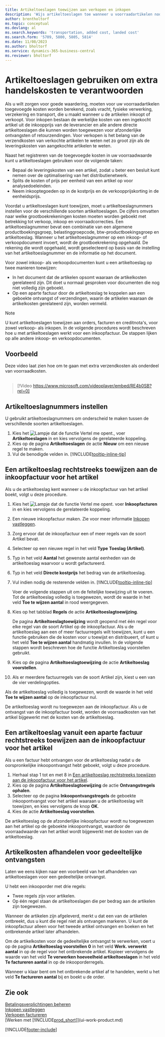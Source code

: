 ```yaml
---
title: Artikeltoeslagen toewijzen aan verkopen en inkopen
description: 'Wijs artikeltoeslagen toe wanneer u voorraadartikelen nodig hebt om extra kosten te dragen, zoals vracht en fysieke afhandeling.'
author: brentholtorf
ms.topic: conceptual
ms.devlang: al
ms.search.keywords: 'transportation, added cost, landed cost'
ms.search.form: '5709, 5800, 5805, 5814'
ms.date: 11/08/2023
ms.author: bholtorf
ms.service: dynamics-365-business-central
ms.reviewer: bholtorf
---
```

# Artikeltoeslagen gebruiken om extra handelskosten te verantwoorden

Als u wilt zorgen voor goede waardering, moeten voor uw voorraadartikelen toegevoegde kosten worden berekend, zoals vracht, fysieke verwerking, verzekering en transport, die u maakt wanneer u de artikelen inkoopt of verkoopt. Voor inkopen bestaan de werkelijke kosten van een ingekocht artikel uit de inkoopprijs van de leverancier en alle andere directe artikeltoeslagen die kunnen worden toegewezen voor afzonderlijke ontvangsten of retourzendingen. Voor verkopen is het belang van de verzendkosten van verkochte artikelen te weten net zo groot zijn als de leveringskosten van aangekochte artikelen te weten.

Naast het registreren van de toegevoegde kosten in uw voorraadwaarde kunt u artikeltoeslagen gebruiken voor de volgende taken:

* Bepaal de leveringskosten van een artikel, zodat u beter een besluit kunt nemen over de optimalisering van het distributienetwerk.
* Splits de kosten of prijs per eenheid van een artikel op voor analysedoeleinden.
* Neem inkooptegoeden op in de kostprijs en de verkoopprijskorting in de eenheidsprijs.

Voordat u artikeltoeslagen kunt toewijzen, moet u artikeltoeslagnummers instellen voor de verschillende soorten artikeltoeslagen. De cijfers omvatten naar welke grootboekrekeningen kosten moeten worden geboekt met betrekking tot verkoop, inkoop en voorraadcorrecties. Een artikeltoeslagnummer bevat een combinatie van een algemene productboekingsgroep, belastinggroepcode, btw-productboekingsgroep en artikeltoeslag. Wanneer u het artikeltoeslagnummer op een inkoop- of verkoopdocument invoert, wordt de grootboekrekening opgehaald. De rekening die wordt opgehaald, wordt geselecteerd op basis van de instelling van het artikeltoeslagnummer en de informatie op het document.

Voor zowel inkoop- als verkoopdocumenten kunt u een artikeltoeslag op twee manieren toewijzen:

* In het document dat de artikelen opsomt waaraan de artikelkosten gerelateerd zijn. Dit doet u normaal gesproken voor documenten die nog niet volledig zijn geboekt.
* Op een aparte factuur door de artikeltoeslag te koppelen aan een geboekte ontvangst of verzendingen, waarin de artikelen waaraan de artikelkosten gerelateerd zijn, worden vermeld.

> [!NOTE]  
> U kunt artikeltoeslagen toewijzen aan orders, facturen en creditnota's, voor zowel verkoop- als inkopen. In de volgende procedures wordt beschreven hoe u met artikeltoeslagen werkt voor een inkoopfactuur. De stappen lijken op alle andere inkoop- en verkoopdocumenten.

## Voorbeeld

Deze video laat zien hoe om te gaan met extra verzendkosten als onderdeel van voorraadkosten.
<br><br>  
> [!Video https://www.microsoft.com/videoplayer/embed/RE4b0SB?rel=0]

## Artikeltoeslagnummers instellen

U gebruikt artikeltoeslagnummers om onderscheid te maken tussen de verschillende soorten artikeltoeslagen.

1. Kies het ![Lampje dat de functie Vertel me opent.](media/ui-search/search_small.png "Vertel me wat u wilt doen"), voer **Artikeltoeslagen** in en kies vervolgens de gerelateerde koppeling.
2. Kies op de pagina **Artikeltoeslagen** de actie **Nieuw** om een nieuwe regel te maken.
3. Vul de benodigde velden in. [!INCLUDE[tooltip-inline-tip](includes/tooltip-inline-tip_md.md)]

## Een artikeltoeslag rechtstreeks toewijzen aan de inkoopfactuur voor het artikel

Als u de artikeltoeslag kent wanneer u de inkoopfactuur van het artikel boekt, volgt u deze procedure.

1. Kies het ![Lampje dat de functie Vertel me opent.](media/ui-search/search_small.png "Vertel me wat u wilt doen") voer **Inkoopfacturen** in en kies vervolgens de gerelateerde koppeling.
2. Een nieuwe inkoopfactuur maken. Zie voor meer informatie [Inkopen vastleggen](purchasing-how-record-purchases.md).
3. Zorg ervoor dat de inkoopfactuur een of meer regels van de soort Artikel bevat.
4. Selecteer op een nieuwe regel in het veld **Type** **Toeslag (Artikel)**.
5. Typ in het veld **Aantal** het gewenste aantal eenheden van de artikeltoeslag waarvoor u wordt gefactureerd.
6. Typ in het veld **Directe kostprijs** het bedrag van de artikeltoeslag.
7. Vul indien nodig de resterende velden in. [!INCLUDE[tooltip-inline-tip](includes/tooltip-inline-tip_md.md)]

    Voer de volgende stappen uit om de feitelijke toewijzing uit te voeren. Tot de artikeltoeslag volledig is toegewezen, wordt de waarde in het veld **Toe te wijzen aantal** in rood weergegeven.
8. Kies op het tabblad **Regels** de actie **Artikeltoeslagtoewijzing**.

    De pagina **Artikeltoeslagtoewijzing** wordt geopend met één regel voor elke regel van de soort Artikel op de inkoopfactuur. Als u de artikeltoeslag aan een of meer factuurregels wilt toewijzen, kunt u een functie gebruiken die de kosten voor u toewijst en distribueert, of kunt u het veld **Toe te wijzen aantal** handmatig invullen. In de volgende stappen wordt beschreven hoe de functie Artikeltoeslag voorstellen gebruikt.

9. Kies op de pagina **Artikeltoeslagtoewijzing** de actie **Artikeltoeslag voorstellen**.
10. Als er meerdere factuurregels van de soort Artikel zijn, kiest u een van de vier verdelingopties.  

Als de artikeltoeslag volledig is toegewezen, wordt de waarde in het veld **Toe te wijzen aantal** op de inkoopfactuur nul.

De artikeltoeslag wordt nu toegewezen aan de inkoopfactuur. Als u de ontvangst van de inkoopfactuur boekt, worden de voorraadkosten van het artikel bijgewerkt met de kosten van de artikeltoeslag.  

## Een artikeltoeslag vanuit een aparte factuur rechtstreeks toewijzen aan de inkoopfactuur voor het artikel

Als u een factuur hebt ontvangen voor de artikeltoeslag nadat u de oorspronkelijke inkoopontvangst hebt geboekt, volgt u deze procedure.

1. Herhaal stap 1 tot en met 8 in [Een artikeltoeslag rechtstreeks toewijzen aan de inkoopfactuur voor het artikel](payables-how-assign-item-charges.md#to-assign-an-item-charge-directly-to-the-purchase-invoice-for-the-item).
2. Kies op de pagina **Artikeltoeslagtoewijzing** de actie **Ontvangstregels ophalen**.
3. Selecteer op de pagina **Inkoopontvangstregels** de geboekte inkoopontvangst voor het artikel waaraan u de artikeltoeslag wilt toewijzen, en kies vervolgens de knop **OK**.
4. Kies de actie **Artikeltoeslag voorstellen**.

De artikeltoeslag op de afzonderlijke inkoopfactuur wordt nu toegewezen aan het artikel op de geboekte inkoopontvangst, waardoor de voorraadwaarde van het artikel wordt bijgewerkt met de kosten van de artikeltoeslag.

## Artikelkosten afhandelen voor gedeeltelijke ontvangsten

Laten we eens kijken naar een voorbeeld van het afhandelen van artikeltoeslagen voor een gedeeltelijke ontvangst.

U hebt een inkooporder met drie regels:

* Twee regels zijn voor artikelen.
* Op één regel staan de artikeltoeslagen die per bedrag aan de artikelen zijn toegewezen.

Wanneer de artikelen zijn afgeleverd, merkt u dat een van de artikelen ontbreekt, dus u kunt die regel niet als ontvangen markeren. U kunt de inkoopfactuur alleen voor het tweede artikel ontvangen en boeken en het ontbrekende artikel later afhandelen.

Om de artikelkosten voor de gedeeltelijke ontvangst te verwerken, voert u op de pagina **Artikeltoeslag voorstellen** **0** in het veld **Werk. verwerkt aantal** in op de regel voor het ontbrekende artikel. Kopieer vervolgens de waarde van het veld **Te verwerken hoeveelheid artikeltoeslagen** in het veld **Te factureren aantal** in op de inkooporderregels.

Wanneer u klaar bent om het ontbrekende artikel af te handelen, werkt u het veld **Te factureren aantal** bij en boekt u de order.

## Zie ook

[Betalingsverplichtingen beheren](payables-manage-payables.md)  
[Inkopen vastleggen](purchasing-how-record-purchases.md)  
[Verkopen factureren](sales-how-invoice-sales.md)  
[Werken met [!INCLUDE[prod_short](includes/prod_short.md)]](ui-work-product.md)  


[!INCLUDE[footer-include](includes/footer-banner.md)]
